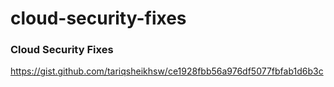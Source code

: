 # cloud-security-fixes

### Cloud Security Fixes 

https://gist.github.com/tariqsheikhsw/ce1928fbb56a976df5077fbfab1d6b3c

